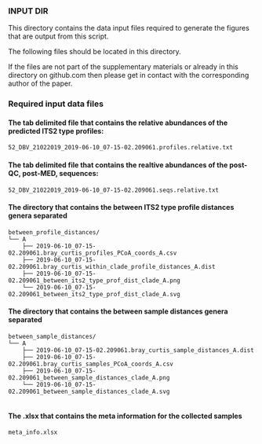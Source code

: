 ### INPUT DIR
This directory contains the data input files required to generate the figures that are output from this script.

The following files should be located in this directory.

If the files are not part of the supplementary materials or already in this directory on github.com
then please get in contact with the corresponding author of the paper.

### Required input data files

#### The tab delimited file that contains the relative abundances of the predicted ITS2 type profiles:

`52_DBV_21022019_2019-06-10_07-15-02.209061.profiles.relative.txt`

#### The tab delimited file that contains the realtive abundances of the post-QC, post-MED, sequences:

`52_DBV_21022019_2019-06-10_07-15-02.209061.seqs.relative.txt`

#### The directory that contains the between ITS2 type profile distances genera separated

```
between_profile_distances/
└── A
    ├── 2019-06-10_07-15-02.209061.bray_curtis_profiles_PCoA_coords_A.csv
    ├── 2019-06-10_07-15-02.209061.bray_curtis_within_clade_profile_distances_A.dist
    ├── 2019-06-10_07-15-02.209061_between_its2_type_prof_dist_clade_A.png
    └── 2019-06-10_07-15-02.209061_between_its2_type_prof_dist_clade_A.svg
```
#### The directory that contains the between sample distances genera separated

```
between_sample_distances/
└── A
    ├── 2019-06-10_07-15-02.209061.bray_curtis_sample_distances_A.dist
    ├── 2019-06-10_07-15-02.209061.bray_curtis_samples_PCoA_coords_A.csv
    ├── 2019-06-10_07-15-02.209061_between_sample_distances_clade_A.png
    └── 2019-06-10_07-15-02.209061_between_sample_distances_clade_A.svg


```

#### The .xlsx that contains the meta information for the collected samples

`meta_info.xlsx`